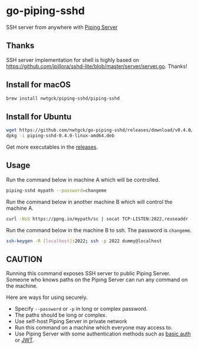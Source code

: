 # go-piping-sshd
SSH server from anywhere with [Piping Server](https://github.com/nwtgck/piping-server)

## Thanks

SSH server implementation for shell is highly based on <https://github.com/jpillora/sshd-lite/blob/master/server/server.go>. Thanks!

## Install for macOS
```bash
brew install nwtgck/piping-sshd/piping-sshd
```

## Install for Ubuntu
```bash
wget https://github.com/nwtgck/go-piping-sshd/releases/download/v0.4.0/piping-sshd-0.4.0-linux-amd64.deb
dpkg -i piping-sshd-0.4.0-linux-amd64.deb 
```

Get more executables in the [releases](https://github.com/nwtgck/go-piping-sshd/releases).

## Usage

Run the command below in machine A which will be controlled.

```bash
piping-sshd mypath --password=changeme
```

Run the command below in another machine B which will control the machine A.

```bash
curl -NsS https://ppng.io/mypath/sc | socat TCP-LISTEN:2022,reuseaddr - | curl -NsST - https://ppng.io/mypath/cs
```

Run the command below in the machine B to ssh. The password is `changeme`.

```bash
ssh-keygen -R [localhost]:2022; ssh -p 2022 dummy@localhost
```

## CAUTION

Running this command exposes SSH server to public Piping Server. Someone who knows paths on the Piping Server can run any command on the machine. 

Here are ways for using securely.

- Specify `--password` or `-p` in long or complex password.
- The paths should be long or complex.
- Use self-host Piping Server in private network
- Run this command on a machine which everyone may access to.
- Use Piping Server with some authentication methods such as [basic auth](https://github.com/nwtgck/piping-server-basic-auth-docker-compose) or [JWT](https://github.com/nwtgck/jwt-piping-server).
